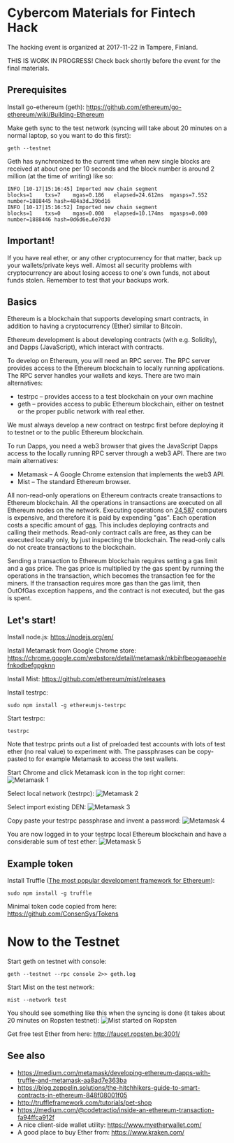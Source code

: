 # Cybercom Materials for Fintech Hack

The hacking event is organized at 2017-11-22 in Tampere, Finland.

THIS IS WORK IN PROGRESS! Check back shortly before the event for the final materials.

## Prerequisites

Install go-ethereum (geth): https://github.com/ethereum/go-ethereum/wiki/Building-Ethereum

Make geth sync to the test network (syncing will take about 20 minutes on a normal laptop, so you want to do this first):

    geth --testnet

Geth has synchronized to the current time when new single blocks are received at about one per 10 seconds and the block number is around 2 million (at the time of writing) like so:

    INFO [10-17|15:16:45] Imported new chain segment               blocks=1    txs=7    mgas=0.186   elapsed=24.612ms  mgasps=7.552   number=1888445 hash=484a3d…39bd16
    INFO [10-17|15:16:52] Imported new chain segment               blocks=1    txs=0    mgas=0.000   elapsed=10.174ms  mgasps=0.000   number=1888446 hash=0d6d6e…6e7d30

## Important!

If you have real ether, or any other cryptocurrency for that matter, back up your wallets/private keys well. Almost all security problems with cryptocurrency are about losing access
to one's own funds, not about funds stolen. Remember to test that your backups work.

## Basics

Ethereum is a blockchain that supports developing smart contracts, in addition to having a cryptocurrency (Ether) similar to Bitcoin.

Ethereum development is about developing contracts (with e.g. Solidity), and Dapps (JavaScript), which interact with contracts.

To develop on Ethereum, you will need an RPC server. The RPC server provides access to the Ethereum blockchain to locally running applications.
The RPC server handles your wallets and keys.
There are two main alternatives:

 * testrpc – provides access to a test blockchain on your own machine
 * geth – provides access to public Ethereum blockchain, either on testnet or the proper public network with real ether.

We must always develop a new contract on testrpc first before deploying it to testnet or to the public Ethereum blockchain.

To run Dapps, you need a web3 browser that gives the JavaScript Dapps access to the locally running RPC server through a web3 API. There are two main alternatives:

 * Metamask – A Google Chrome extension that implements the web3 API.
 * Mist – The standard Ethereum browser.

All non-read-only operations on Ethereum contracts create transactions to Ethereum blockchain. All the operations in transactions are executed on all Ethereum nodes on the network.
Executing operations on [24,587](https://www.ethernodes.org/network/1) computers is expensive, and therefore it is paid by expending "gas".
Each operation costs a specific amount of [gas](https://github.com/djrtwo/evm-opcode-gas-costs/blob/master/opcode-gas-costs_EIP-150_revision-1e18248_2017-04-12.csv).
This includes deploying contracts and calling their methods. Read-only contract calls are free, as they can be executed locally only, by just inspecting the blockchain.
The read-only calls do not create transactions to the blockchain.

Sending a transaction to Ethereum blockchain requires setting a gas limit and a gas price.
The gas price is multiplied by the gas spent by running the operations in the transaction, which becomes
the transaction fee for the miners. If the transaction requires more gas than the gas limit, then OutOfGas exception happens, and the contract is not executed, but the gas is spent.

## Let's start!

Install node.js: https://nodejs.org/en/

Install Metamask from Google Chrome store: https://chrome.google.com/webstore/detail/metamask/nkbihfbeogaeaoehlefnkodbefgpgknn

Install Mist: https://github.com/ethereum/mist/releases

Install testrpc:

    sudo npm install -g ethereumjs-testrpc

Start testrpc:

    testrpc

Note that testrpc prints out a list of preloaded test accounts with lots of test ether (no real value) to experiment with. The passphrases can be copy-pasted to for example Metamask
to access the test wallets.

Start Chrome and click Metamask icon in the top right corner:
![Metamask 1](https://github.com/cybercomgroup/fintech-hack/raw/master/pics/metamask1.png "Metamask 1")

Select local network (testrpc):
![Metamask 2](https://github.com/cybercomgroup/fintech-hack/raw/master/pics/metamask2.png "Metamask 2")

Select import existing DEN:
![Metamask 3](https://github.com/cybercomgroup/fintech-hack/raw/master/pics/metamask3.png "Metamask 3")

Copy paste your testrpc passphrase and invent a password:
![Metamask 4](https://github.com/cybercomgroup/fintech-hack/raw/master/pics/metamask4.png "Metamask 4")

You are now logged in to your testrpc local Ethereum blockchain and have a considerable sum of test ether:
![Metamask 5](https://github.com/cybercomgroup/fintech-hack/raw/master/pics/metamask5.png "Metamask 5")

## Example token

Install Truffle ([The most popular development framework for Ethereum](https://github.com/trufflesuite/truffle)):

    sudo npm install -g truffle

Minimal token code copied from here: https://github.com/ConsenSys/Tokens

# Now to the Testnet

Start geth on testnet with console:

    geth --testnet --rpc console 2>> geth.log

Start Mist on the test network:

    mist --network test

You should see something like this when the syncing is done (it takes about 20 minutes on Ropsten testnet):
![Mist started on Ropsten](https://github.com/cybercomgroup/fintech-hack/raw/master/pics/ropsten_mist.png "Mist started on Ropsten")

Get free test Ether from here: http://faucet.ropsten.be:3001/

## See also

 * https://medium.com/metamask/developing-ethereum-dapps-with-truffle-and-metamask-aa8ad7e363ba
 * https://blog.zeppelin.solutions/the-hitchhikers-guide-to-smart-contracts-in-ethereum-848f08001f05
 * http://truffleframework.com/tutorials/pet-shop
 * https://medium.com/@codetractio/inside-an-ethereum-transaction-fa94ffca912f
 * A nice client-side wallet utility: https://www.myetherwallet.com/
 * A good place to buy Ether from: https://www.kraken.com/

